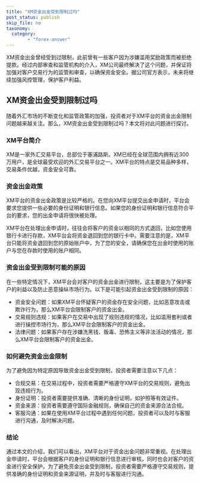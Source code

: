 ```yaml
---
title: "XM资金出金受到限制过吗"
post_status: publish
skip_file: no
taxonomy:
  category:
        - "forex-answer"
---
```


XM资金出金曾经受到过限制，此前曾有一些客户因为涉嫌滥用奖励政策而被拒绝提款。经过内部审查和监管机构的介入，XM公司最终解决了这个问题，并保证将加强对客户交易行为的监管和审查，以确保资金安全。据公司官方表示，未来将继续加强风控管理，保护客户利益。

## XM资金出金受到限制过吗

随着外汇市场的不断变化和监管政策的加强，投资者对于XM平台的资金出金限制问题越来越关注。那么，XM资金出金受到限制过吗？本文将对此问题进行探讨。

### XM平台简介

XM是一家外汇交易平台，总部位于塞浦路斯。XM已经在全球范围内拥有近300万用户，是全球最受欢迎的外汇交易平台之一。XM平台的特点是交易品种多样，交易条件优越，资金安全可靠。

### 资金出金政策

XM平台的资金出金政策是比较严格的。在您向XM平台提交出金申请时，平台会要求您提供一些必要的身份证明和银行信息。如果您的身份证明和银行信息符合平台的要求，您的出金申请将很快被处理。

XM平台在处理出金申请时，往往会将客户的资金以相同的方式退回，比如您使用银行卡进行存款，XM平台会将资金退回到您的银行卡中。需要注意的是，XM平台只能将资金退回到您的原始账户中，为了您的安全，请确保您在出金时使用的账户与您在存款时使用的账户相同。

### 资金出金受到限制可能的原因

在一些特定情况下，XM平台会对客户的资金出金进行限制，这主要是为了保护客户的利益以及防止恶意操纵市场行为。以下是可能引起资金出金受到限制的原因：

- 资金安全问题：如果XM平台怀疑客户的资金存在安全问题，比如恶意攻击或欺诈行为，那么XM平台会限制客户的资金出金。
- 交易规则违规：如果客户在交易中出现了规则违规的情况，比如滥用套利或者进行操控市场行为，那么XM平台会限制客户的资金出金。
- 法律问题：如果客户存在涉嫌洗黑钱、贩毒、恐怖主义等非法活动的情况，那么XM平台会限制客户的资金出金。

### 如何避免资金出金限制

为了避免因为特定原因导致资金出金受到限制，投资者需要注意以下几点：

- 合规交易：在交易过程中，投资者需要严格遵守XM平台的交易规则，避免出现违规行为。
- 身份证明：投资者需要提供准确、清晰的身份证明，如护照等有效证件。
- 资金来源：投资者需要遵守国际金融规则，确保自己的资金来源合法合规。
- 客服沟通：如果在使用XM平台过程中遇到任何问题，投资者可以及时与客服进行沟通，及时解决问题。

### 结论

通过本文的介绍，我们可以看出，XM平台对于资金出金问题非常重视。在处理出金申请时，平台会根据客户的身份证明和银行信息进行审核，同时也会对客户的资金进行安全保护。为了避免资金出金受到限制，投资者需要严格遵守交易规则，提供准确的身份证明和资金来源证明，并及时与客服进行沟通。